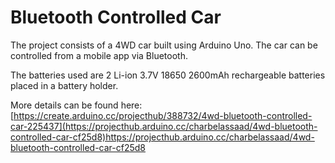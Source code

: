 # Bluetooth Controlled Car
The project consists of a 4WD car built using Arduino Uno. The car can be controlled from a mobile app via Bluetooth.

The batteries used are 2 Li-ion 3.7V 18650 2600mAh rechargeable batteries placed in a battery holder.

More details can be found here: [https://create.arduino.cc/projecthub/388732/4wd-bluetooth-controlled-car-225437](https://projecthub.arduino.cc/charbelassaad/4wd-bluetooth-controlled-car-cf25d8)https://projecthub.arduino.cc/charbelassaad/4wd-bluetooth-controlled-car-cf25d8
